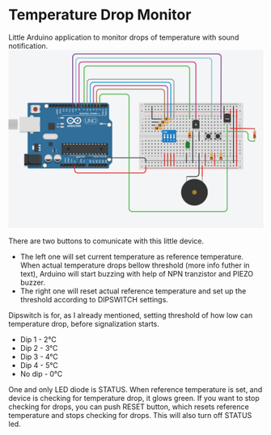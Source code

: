 # Temperature Drop Monitor
Little Arduino application to monitor drops of temperature with sound notification. 
![Wirring](/wirring.png)

There are two buttons to comunicate with this little device. 
  * The left one will set current temperature as reference temperature. When actual temperature drops bellow threshold (more info futher in text), Arduino will start buzzing with help of NPN tranzistor and PIEZO buzzer. 
  * The right one will reset actual reference temperature and set up the threshold according to DIPSWITCH settings.
  
Dipswitch is for, as I already mentioned, setting threshold of how low can temperature drop, before signalization starts. 
  * Dip 1 - 2°C
  * Dip 2 - 3°C
  * Dip 3 - 4°C
  * Dip 4 - 5°C
  * No dip - 0°C

One and only LED diode is STATUS. When reference temperature is set, and device is checking for temperature drop, it glows green. If you want to stop checking for drops, you can push RESET button, which resets reference temperature and stops checking for drops. This will also turn off STATUS led. 
